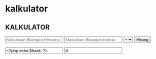 # kalkulator
<!DOCTYPE html>
<html>
<head>
	<title>Membuat Kalkulator Sederhana Dengan PHP</title>
	<link rel="stylesheet" type="text/css" href="style.css">
</head>
<body>
	<?php 
	if(isset($_POST['hitung'])){
		$bil1 = $_POST['bil1'];
		$bil2 = $_POST['bil2'];
		$operasi = $_POST['operasi'];
		switch ($operasi) {
			case 'tambah':
				$hasil = $bil1+$bil2;
			break;
			case 'kurang':
				$hasil = $bil1-$bil2;
			break;
			case 'kali':
				$hasil = $bil1*$bil2;
			break;
			case 'bagi':
				$hasil = $bil1/$bil2;
			break;			
		}
	}
	?>
	<div class="kalkulator">
		<h2 class="judul">KALKULATOR</h2>
		<a class="brand" href="your mom"></a>
		<form method="post" action="index.php">			
			<input type="text" name="bil1" class="bil" autocomplete="off" placeholder="Masukkan Bilangan Pertama">
			<input type="text" name="bil2" class="bil" autocomplete="off" placeholder="Masukkan Bilangan Kedua">
			<select class="opt" name="operasi">
				<option value="tambah">+</option>
				<option value="kurang">-</option>
				<option value="kali">x</option>
				<option value="bagi">/</option>
			</select>
			<input type="submit" name="hitung" value="Hitung" class="tombol">											
		</form>
		<?php if(isset($_POST['hitung'])){ ?>
			<input type="text" value="<?php echo $hasil; ?>" class="bil">
		<?php }else{ ?>
			<input type="text" value="0" class="bil">
		<?php } ?>			
	</div>
</body>
</html>
